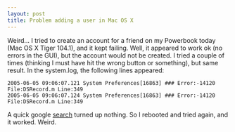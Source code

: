 ```yaml
---
layout: post
title: Problem adding a user in Mac OS X
---
```


Weird... I tried to create an account for a friend on my Powerbook
today (Mac OS X Tiger 104.1), and it kept failing.  Well, it appeared
to work ok (no errors in the GUI), but the account would not be
created.  I tried a couple of times (thinking I must have hit the
wrong button or something), but same result.  In the system.log, the
following lines appeared:

    2005-06-05 09:06:07.121 System Preferences[16863] ### Error:-14120 File:DSRecord.m Line:349
    2005-06-05 09:06:07.124 System Preferences[16863] ### Error:-14120 File:DSRecord.m Line:349

A quick google [search][] turned up nothing. So I rebooted and tried
again, and it worked. Weird.

[search]: http://www.google.com/search?rls=en&q=Error+-14120+DSRecord.m&ie=UTF-8&oe=UTF-8


